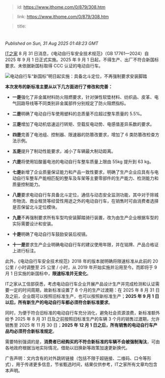 > id: https://www.ithome.com/0/879/308.htm

> link: https://www.ithome.com/0/879/308.htm

> title: 

# 
_Published on Sun, 31 Aug 2025 01:48:23 GMT_

[IT之家](https://www.ithome.com/) 8 月 31 日消息，《电动自行车安全技术规范》（GB 17761—2024）自 2025 年 9 月 1 日正式实施。2025 年 9 月 1 日起，不得生产、出厂不符合新国标要求、未依据新国标取得 CCC 认证的电动自行车。

![](https://img.ithome.com/newsuploadfiles/2025/8/c2576a88-92d9-42ee-b71a-7a464fc1371b.jpg?x-bce-process=image/watermark,text_QUnnlJ_miJA,type_RlpMYW5UaW5nSGVp,size_28,color_ffffff77,skw_1,skc_00000011,g_7,blr_2,bls_2,x_11,y_11/format,f_auto "电动自行车“新国标”明日起实施：具备北斗定位，不再强制要求安装脚踏")

**本次发布的新标准主要从以下几方面进行了修改和完善：**

-   **一是**强化了非金属材料防火阻燃要求，针对弹性软垫材料、纺织品、皮革、电气回路导线等不同类别非金属部件分别规定了防火阻燃指标。
    
-   **二是**明确了电动自行车使用塑料的总质量不应超过整车质量的 5.5%。
    
-   **三是**增加了电动机低速运行转矩、空载反电动势、电感值差异系数的要求。
    
-   **四是**完善了电池组、控制器、限速器的防篡改要求，增加了 6 类防篡改检查方法示例。
    
-   **五是**提升了制动性能要求，减小了车辆最大制动距离。
    
-   **六是**将使用铅酸蓄电池的电动自行车整车质量上限由 55kg 提升到 63 kg。
    
-   **七是**新增了企业质量保证能力和产品一致性要求，明确了生产企业应具有与电动自行车整车产能相匹配的整车及车架等主要零部件的生产能力、检测能力和质量控制能力。
    
-   **八是**要求电动自行车具备北斗定位，通信与动态安全监测功能，其中对于除城市物流、商业租赁等经营性用途之外的电动自行车，在销售时可由消费者选择是否保留北斗定位模块。
    
-   **九是**不再强制要求所有车型均安装脚踏骑行装置，改为由生产企业根据车型的实际需要设计和安装。
    
-   **十是**明确了电动自行车鼓励安装后视镜。
    
-   **十一是**要求生产企业明确电动自行车的建议使用年限，并在铭牌、产品合格证上进行标注。
    

此外，《电动自行车安全技术规范》2018 年的版本就明确将限速标准从此前的 20 公里 / 小时调整至 25 公里 / 小时，从 2019 年开始实施并沿用至今。而即将于 9 月 1 日实施的新国标中，**限速标准并无变化**。

IT之家从工信部获悉，考虑电动自行车企业开展产品设计生产并完成检测和认证需要一定的时间周期，故新标准设置了 8 个月的生产过渡期：在 2025 年 8 月 31 日及之前，企业既可以按照旧标准生产，也可以按照新标准生产；**2025 年 9 月 1 日以后，所有新生产的电动自行车都必须符合新标准要求**。

同时，为便于符合旧标准的电动自行车充分消化，避免社会资源浪费，新标准额外给予 2025 年 8 月 31 日及之前按照旧标准生产的车辆 3 个月的销售过渡期，允许销售至 2025 年 11 月 30 日；**2025 年 12 月 1 日之后，所有销售的电动自行车产品均必须符合新标准规定**。

需要特别强调的是，**消费者已经购买的不符合新标准的车辆不会被强制淘汰**，可由各地政府根据当地实际情况，借助以旧换新等政策加速更新换代。

广告声明：文内含有的对外跳转链接（包括不限于超链接、二维码、口令等形式），用于传递更多信息，节省甄选时间，结果仅供参考，IT之家所有文章均包含本声明。
